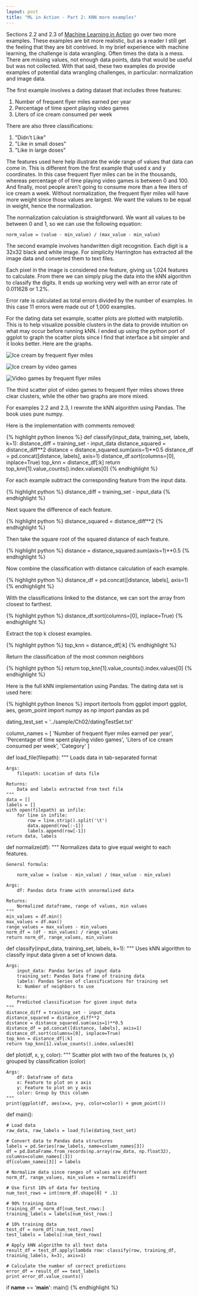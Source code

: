 ```yaml
---
layout: post
title: "ML in Action - Part 2: KNN more examples"
---
```


Sections 2.2 and 2.3 of [Machine Learning in Action](http://www.manning.com/pharrington/) go over two more examples. These examples are bit more realistic, but as a reader I still get the feeling that they are bit contrived. In my brief experience with machine learning, the challenge is data wrangling. Often times the data is a mess. There are missing values, not enough data points, data that would be useful but was not collected. With that said, these two examples do provide examples of potential data wrangling challenges, in particular: normalization and image data.

The first example involves a dating dataset that includes three features:

1. Number of frequent flyer miles earned per year
2. Percentage of time spent playing video games
3. Liters of ice cream consumed per week

There are also three classifications:

1. "Didn't Like"
2. "Like in small doses"
3. "Like in large doses"

The features used here help illustrate the wide range of values that data can come in. This is different from the first example that used x and y coordinates. In this case frequent flyer miles can be in the thousands, whereas percentage of of time playing video games is between 0 and 100. And finally, most people aren't going to consume more than a few liters of ice cream a week. Without normalization, the frequent flyer miles will have more weight since those values are largest. We want the values to be equal in weight, hence the normalization.

The normalization calculation is straightforward. We want all values to be between 0 and 1, so we can use the following equation:

    norm_value = (value - min_value) / (max_value - min_value)

The second example involves handwritten digit recognition. Each digit is a 32x32 black and white image. For simplicity Harrington has extracted all the image data and converted them to text files.

Each pixel in the image is considered one feature, giving us 1,024 features to calculate. From there we can simply plug the data into the kNN algorithm to classify the digits. It ends up working very well with an error rate of 0.011628 or 1.2%.

Error rate is calculated as total errors divided by the number of examples. In this case 11 errors were made out of 1,000 examples.

For the dating data set example, scatter plots are plotted with matplotlib. This is to help visualize possible clusters in the data to provide intuition on what may occur before running kNN. I ended up using the python port of ggplot to graph the scatter plots since I find that interface a bit simpler and it looks better. Here are the graphs.

![Ice cream by frequent flyer miles](/images/ml-in-action/icecream_by_frequent_flyer.jpg)

![Ice cream by video games](/images/ml-in-action/icecream_by_video_games.jpg)

![Video games by frequent flyer miles](/images/ml-in-action/video_games_by_frequent_flyer.jpg)

The third scatter plot of video games to frequent flyer miles shows three clear clusters, while the other two graphs are more mixed.

For examples 2.2 and 2.3, I rewrote the kNN algorithm using Pandas. The book uses pure numpy.

Here is the implementation with comments removed:

{% highlight python linenos %}
def classify(input_data, training_set, labels, k=1):
    distance_diff = training_set - input_data
    distance_squared = distance_diff**2
    distance = distance_squared.sum(axis=1)**0.5
    distance_df = pd.concat([distance, labels], axis=1)
    distance_df.sort(columns=[0], inplace=True)
    top_knn = distance_df[:k]
    return top_knn[1].value_counts().index.values[0]
{% endhighlight %}

For each example subtract the corresponding feature from the input data.

{% highlight python %}
distance_diff = training_set - input_data
{% endhighlight %}

Next square the difference of each feature.

{% highlight python %}
distance_squared = distance_diff**2
{% endhighlight %}

Then take the square root of the squared distance of each feature.

{% highlight python %}
distance = distance_squared.sum(axis=1)**0.5
{% endhighlight %}

Now combine the classification with distance calculation of each example.

{% highlight python %}
distance_df = pd.concat([distance, labels], axis=1)
{% endhighlight %}

With the classifications linked to the distance, we can sort the array from closest to farthest.

{% highlight python %}
distance_df.sort(columns=[0], inplace=True)
{% endhighlight %}

Extract the top k closest examples.

{% highlight python %}
top_knn = distance_df[:k]
{% endhighlight %}

Return the classification of the most common neighbors

{% highlight python %}
return top_knn[1].value_counts().index.values[0]
{% endhighlight %}

Here is the full kNN implementation using Pandas. The dating data set is used here:

{% highlight python linenos %}
import itertools
from ggplot import ggplot, aes, geom_point
import numpy as np
import pandas as pd

dating_test_set = '../sample/Ch02/datingTestSet.txt'

column_names = [
    'Number of frequent flyer miles earned per year',
    'Percentage of time spent playing video games',
    'Liters of ice cream consumed per week',
    'Category'
]


def load_file(filepath):
    """
    Loads data in tab-separated format

    Args:
        filepath: Location of data file

    Returns:
        Data and labels extracted from text file
    """
    data = []
    labels = []
    with open(filepath) as infile:
        for line in infile:
            row = line.strip().split('\t')
            data.append(row[:-1])
            labels.append(row[-1])
    return data, labels


def normalize(df):
    """
    Normalizes data to give equal weight to each features.

    General formula:

        norm_value = (value - min_value) / (max_value - min_value)

    Args:
        df: Pandas data frame with unnormalized data

    Returns:
        Normalized dataframe, range of values, min values
    """
    min_values = df.min()
    max_values = df.max()
    range_values = max_values - min_values
    norm_df = (df - min_values) / range_values
    return norm_df, range_values, min_values


def classify(input_data, training_set, labels, k=1):
    """
    Uses kNN algorithm to classify input data given a set of
    known data.

    Args:
        input_data: Pandas Series of input data
        training_set: Pandas Data frame of training data
        labels: Pandas Series of classifications for training set
        k: Number of neighbors to use

    Returns:
        Predicted classification for given input data
    """
    distance_diff = training_set - input_data
    distance_squared = distance_diff**2
    distance = distance_squared.sum(axis=1)**0.5
    distance_df = pd.concat([distance, labels], axis=1)
    distance_df.sort(columns=[0], inplace=True)
    top_knn = distance_df[:k]
    return top_knn[1].value_counts().index.values[0]


def plot(df, x, y, color):
    """
    Scatter plot with two of the features (x, y) grouped by classification (color)

    Args:
        df: Dataframe of data
        x: Feature to plot on x axis
        y: Feature to plot on y axis
        color: Group by this column
    """
    print(ggplot(df, aes(x=x, y=y, color=color)) + geom_point())


def main():

    # Load data
    raw_data, raw_labels = load_file(dating_test_set)

    # Convert data to Pandas data structures
    labels = pd.Series(raw_labels, name=column_names[3])
    df = pd.DataFrame.from_records(np.array(raw_data, np.float32), columns=column_names[:3])
    df[column_names[3]] = labels

    # Normalize data since ranges of values are different
    norm_df, range_values, min_values = normalize(df)

    # Use first 10% of data for testing
    num_test_rows = int(norm_df.shape[0] * .1)

    # 90% training data
    training_df = norm_df[num_test_rows:]
    training_labels = labels[num_test_rows:]

    # 10% training data
    test_df = norm_df[:num_test_rows]
    test_labels = labels[:num_test_rows]

    # Apply kNN algorithm to all test data
    result_df = test_df.apply(lambda row: classify(row, training_df, training_labels, k=3), axis=1)

    # Calculate the number of correct predictions
    error_df = result_df == test_labels
    print error_df.value_counts()


if __name__ == '__main__':
    main()
{% endhighlight %}
